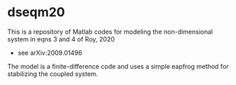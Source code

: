 # dseqm20
This is a repository of Matlab codes for modeling the non-dimensional system in eqns 3 and 4 of Roy, 2020
- see arXiv:2009.01496

The model is a finite-difference code and uses a simple eapfrog method for stabilizing the coupled system.
